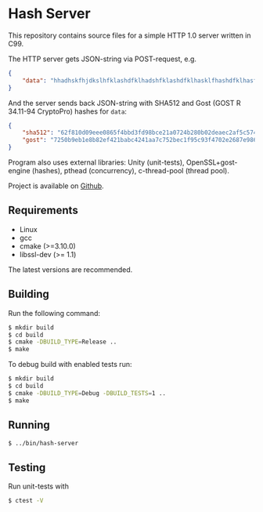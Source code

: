 # Hash Server

This repository contains source files for a simple HTTP 1.0 server written in C99.

The HTTP server gets JSON-string via POST-request, e.g.

```json
{
    "data": "hhadhskfhjdkslhfklashdfklhadshfklashdfklhasklfhashdfklhasfkjhasdkdhfkshdf"
}
```

And the server sends back JSON-string with SHA512 and Gost (GOST R 34.11-94 CryptoPro)  hashes for `data`:

```json
{
    "sha512": "62f810d09eee0865f4bbd3fd98bce21a0724b280b02deaec2af5c57452d5ddd29c95024081ba4a6ad4dac06b61cb35810ccc69dc05d2183f06cc6e0bc7f2dbeb",
    "gost": "7250b9eb1e8b82ef421babc4241aa7c752bec1f95c93f4702e2687e98693574a"
}
```

Program also uses external libraries: Unity (unit-tests), OpenSSL+gost-engine (hashes),
pthead (concurrency), c-thread-pool (thread pool).

Project is available on [Github](https://github.com/stnrepin/c-hash-server).

## Requirements

* Linux
* gcc
* cmake (>=3.10.0)
* libssl-dev (>= 1.1)

The latest versions are recommended.

## Building

Run the following command:

```bash
$ mkdir build
$ cd build
$ cmake -DBUILD_TYPE=Release ..
$ make
```

To debug build with enabled tests run:

```bash
$ mkdir build
$ cd build
$ cmake -DBUILD_TYPE=Debug -DBUILD_TESTS=1 ..
$ make
```

## Running

```bash
$ ../bin/hash-server
```

## Testing

Run unit-tests with

```bash
$ ctest -V
```

